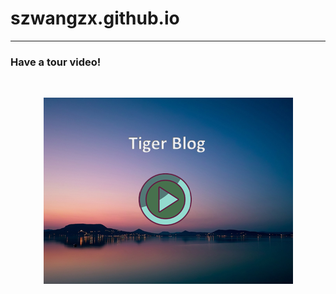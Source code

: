 <h1>szwangzx.github.io</h1>

<hr>
<h3>Have a tour video!</h3>
<div style="text-align: center;">
<br>

[![video](/MD/video.png "video")](https://forgit.tigerwang.eu.org/MD/tour.mp4)

<br>
</div>
